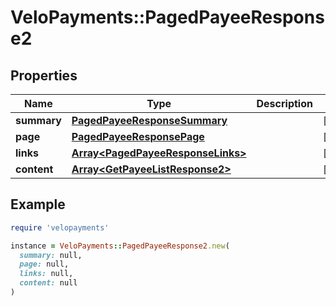 # VeloPayments::PagedPayeeResponse2

## Properties

| Name | Type | Description | Notes |
| ---- | ---- | ----------- | ----- |
| **summary** | [**PagedPayeeResponseSummary**](PagedPayeeResponseSummary.md) |  | [optional] |
| **page** | [**PagedPayeeResponsePage**](PagedPayeeResponsePage.md) |  | [optional] |
| **links** | [**Array&lt;PagedPayeeResponseLinks&gt;**](PagedPayeeResponseLinks.md) |  | [optional] |
| **content** | [**Array&lt;GetPayeeListResponse2&gt;**](GetPayeeListResponse2.md) |  | [optional] |

## Example

```ruby
require 'velopayments'

instance = VeloPayments::PagedPayeeResponse2.new(
  summary: null,
  page: null,
  links: null,
  content: null
)
```

